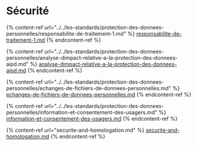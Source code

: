 # Sécurité

{% content-ref url="../../les-standards/protection-des-donnees-personnelles/responsabilite-de-traitement-1.md" %}
[responsabilite-de-traitement-1.md](../../les-standards/protection-des-donnees-personnelles/responsabilite-de-traitement-1.md)
{% endcontent-ref %}

{% content-ref url="../../les-standards/protection-des-donnees-personnelles/analyse-dimpact-relative-a-la-protection-des-donnees-aipd.md" %}
[analyse-dimpact-relative-a-la-protection-des-donnees-aipd.md](../../les-standards/protection-des-donnees-personnelles/analyse-dimpact-relative-a-la-protection-des-donnees-aipd.md)
{% endcontent-ref %}

{% content-ref url="../../les-standards/protection-des-donnees-personnelles/echanges-de-fichiers-de-donnees-personnelles.md" %}
[echanges-de-fichiers-de-donnees-personnelles.md](../../les-standards/protection-des-donnees-personnelles/echanges-de-fichiers-de-donnees-personnelles.md)
{% endcontent-ref %}

{% content-ref url="../../les-standards/protection-des-donnees-personnelles/information-et-consentement-des-usagers.md" %}
[information-et-consentement-des-usagers.md](../../les-standards/protection-des-donnees-personnelles/information-et-consentement-des-usagers.md)
{% endcontent-ref %}

{% content-ref url="securite-and-homologation.md" %}
[securite-and-homologation.md](securite-and-homologation.md)
{% endcontent-ref %}
